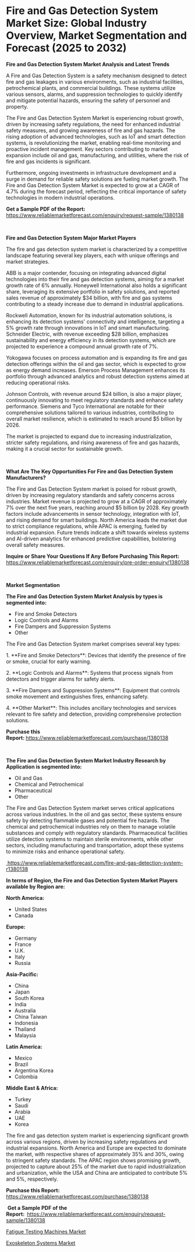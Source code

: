 <p><h1>Fire and Gas Detection System Market Size: Global Industry Overview, Market Segmentation and Forecast (2025 to 2032)</h1></p><p><strong>Fire and Gas Detection System Market Analysis and Latest Trends</strong></p>
<p><p>A Fire and Gas Detection System is a safety mechanism designed to detect fire and gas leakages in various environments, such as industrial facilities, petrochemical plants, and commercial buildings. These systems utilize various sensors, alarms, and suppression technologies to quickly identify and mitigate potential hazards, ensuring the safety of personnel and property.</p><p>The Fire and Gas Detection System Market is experiencing robust growth, driven by increasing safety regulations, the need for enhanced industrial safety measures, and growing awareness of fire and gas hazards. The rising adoption of advanced technologies, such as IoT and smart detection systems, is revolutionizing the market, enabling real-time monitoring and proactive incident management. Key sectors contributing to market expansion include oil and gas, manufacturing, and utilities, where the risk of fire and gas incidents is significant.</p><p>Furthermore, ongoing investments in infrastructure development and a surge in demand for reliable safety solutions are fueling market growth. The Fire and Gas Detection System Market is expected to grow at a CAGR of 4.7% during the forecast period, reflecting the critical importance of safety technologies in modern industrial operations.</p></p>
<p><strong>Get a Sample PDF of the Report:&nbsp;</strong> <a href="https://www.reliablemarketforecast.com/enquiry/request-sample/1380138?utm_campaign=1885&utm_medium=2&utm_source=Github&utm_content=ia&utm_term=21022025&utm_id=fire-and-gas-detection-system">https://www.reliablemarketforecast.com/enquiry/request-sample/1380138</a></p>
<p>&nbsp;</p>
<p><strong>Fire and Gas Detection System Major Market Players</strong></p>
<p><p>The fire and gas detection system market is characterized by a competitive landscape featuring several key players, each with unique offerings and market strategies.</p><p>ABB is a major contender, focusing on integrating advanced digital technologies into their fire and gas detection systems, aiming for a market growth rate of 6% annually. Honeywell International also holds a significant share, leveraging its extensive portfolio in safety solutions, and reported sales revenue of approximately $34 billion, with fire and gas systems contributing to a steady increase due to demand in industrial applications.</p><p>Rockwell Automation, known for its industrial automation solutions, is enhancing its detection systems' connectivity and intelligence, targeting a 5% growth rate through innovations in IoT and smart manufacturing. Schneider Electric, with revenue exceeding $28 billion, emphasizes sustainability and energy efficiency in its detection systems, which are projected to experience a compound annual growth rate of 7%.</p><p>Yokogawa focuses on process automation and is expanding its fire and gas detection offerings within the oil and gas sector, which is expected to grow as energy demand increases. Emerson Process Management enhances its portfolio through advanced analytics and robust detection systems aimed at reducing operational risks.</p><p>Johnson Controls, with revenue around $24 billion, is also a major player, continuously innovating to meet regulatory standards and enhance safety performance. Siemens and Tyco International are notable for their comprehensive solutions tailored to various industries, contributing to overall market resilience, which is estimated to reach around $5 billion by 2026.</p><p>The market is projected to expand due to increasing industrialization, stricter safety regulations, and rising awareness of fire and gas hazards, making it a crucial sector for sustainable growth.</p></p>
<p>&nbsp;</p>
<p><strong>What Are The Key Opportunities For Fire and Gas Detection System Manufacturers?</strong></p>
<p><p>The Fire and Gas Detection System market is poised for robust growth, driven by increasing regulatory standards and safety concerns across industries. Market revenue is projected to grow at a CAGR of approximately 7% over the next five years, reaching around $5 billion by 2028. Key growth factors include advancements in sensor technology, integration with IoT, and rising demand for smart buildings. North America leads the market due to strict compliance regulations, while APAC is emerging, fueled by industrial expansion. Future trends indicate a shift towards wireless systems and AI-driven analytics for enhanced predictive capabilities, bolstering overall safety measures.</p></p>
<p><strong>Inquire or Share Your Questions If Any Before Purchasing This Report:</strong> <a href="https://www.reliablemarketforecast.com/enquiry/pre-order-enquiry/1380138?utm_campaign=1885&utm_medium=2&utm_source=Github&utm_content=ia&utm_term=21022025&utm_id=fire-and-gas-detection-system">https://www.reliablemarketforecast.com/enquiry/pre-order-enquiry/1380138</a></p>
<p>&nbsp;</p>
<p><strong>Market Segmentation</strong></p>
<p><strong>The Fire and Gas Detection System Market Analysis by types is segmented into:</strong></p>
<p><ul><li>Fire and Smoke Detectors</li><li>Logic Controls and Alarms</li><li>Fire Dampers and Suppression Systems</li><li>Other</li></ul></p>
<p><p>The Fire and Gas Detection System market comprises several key types: </p><p>1. **Fire and Smoke Detectors**: Devices that identify the presence of fire or smoke, crucial for early warning. </p><p>2. **Logic Controls and Alarms**: Systems that process signals from detectors and trigger alarms for safety alerts. </p><p>3. **Fire Dampers and Suppression Systems**: Equipment that controls smoke movement and extinguishes fires, enhancing safety. </p><p>4. **Other Market**: This includes ancillary technologies and services relevant to fire safety and detection, providing comprehensive protection solutions.</p></p>
<p><strong>Purchase this Report:&nbsp;</strong><a href="https://www.reliablemarketforecast.com/purchase/1380138?utm_campaign=1885&utm_medium=2&utm_source=Github&utm_content=ia&utm_term=21022025&utm_id=fire-and-gas-detection-system">https://www.reliablemarketforecast.com/purchase/1380138</a></p>
<p>&nbsp;</p>
<p><strong>The Fire and Gas Detection System Market Industry Research by Application is segmented into:</strong></p>
<p><ul><li>Oil and Gas</li><li>Chemical and Petrochemical</li><li>Pharmaceutical</li><li>Other</li></ul></p>
<p><p>The Fire and Gas Detection System market serves critical applications across various industries. In the oil and gas sector, these systems ensure safety by detecting flammable gases and potential fire hazards. The chemical and petrochemical industries rely on them to manage volatile substances and comply with regulatory standards. Pharmaceutical facilities utilize detection systems to maintain sterile environments, while other sectors, including manufacturing and transportation, adopt these systems to minimize risks and enhance operational safety.</p></p>
<p><a href="https://www.reliablemarketforecast.com/fire-and-gas-detection-system-r1380138?utm_campaign=1885&utm_medium=2&utm_source=Github&utm_content=ia&utm_term=21022025&utm_id=fire-and-gas-detection-system">&nbsp;https://www.reliablemarketforecast.com/fire-and-gas-detection-system-r1380138</a></p>
<p><strong>In terms of Region, the Fire and Gas Detection System Market Players available by Region are:</strong></p>
<p>
    <p> <strong> North America: </strong>
        <ul>
            <li>United States</li>
            <li>Canada</li>
        </ul>
        </p> 
    <p> <strong> Europe: </strong>
        <ul>
            <li>Germany</li>
            <li>France</li>
            <li>U.K.</li>
            <li>Italy</li>
            <li>Russia</li>
        </ul>
        </p> 
    <p> <strong> Asia-Pacific: </strong>
        <ul>
            <li>China</li>
            <li>Japan</li>
            <li>South Korea</li>
            <li>India</li>
            <li>Australia</li>
            <li>China Taiwan</li>
            <li>Indonesia</li>
            <li>Thailand</li>
            <li>Malaysia</li>
        </ul>
        </p> 
    <p> <strong> Latin America: </strong>
        <ul>
            <li>Mexico</li>
            <li>Brazil</li>
            <li>Argentina Korea</li>
            <li>Colombia</li>
        </ul>
        </p> 
    <p> <strong> Middle East & Africa: </strong>
        <ul>
            <li>Turkey</li>
            <li>Saudi</li>
            <li>Arabia</li>
            <li>UAE</li>
            <li>Korea</li>
        </ul>
    </p>
    </p>
<p><p>The fire and gas detection system market is experiencing significant growth across various regions, driven by increasing safety regulations and industrial expansions. North America and Europe are expected to dominate the market, with respective shares of approximately 35% and 30%, owing to stringent safety standards. The APAC region shows promising growth, projected to capture about 25% of the market due to rapid industrialization and urbanization, while the USA and China are anticipated to contribute 5% and 5%, respectively.</p></p>
<p><strong>Purchase this Report: </strong><a href="https://www.reliablemarketforecast.com/purchase/1380138?utm_campaign=1885&utm_medium=2&utm_source=Github&utm_content=ia&utm_term=21022025&utm_id=fire-and-gas-detection-system">https://www.reliablemarketforecast.com/purchase/1380138</a></p>
<p>&nbsp;<strong>Get a Sample PDF of the Report:&nbsp;&nbsp;</strong><a href="https://www.reliablemarketforecast.com/enquiry/request-sample/1380138?utm_campaign=1885&utm_medium=2&utm_source=Github&utm_content=ia&utm_term=21022025&utm_id=fire-and-gas-detection-system">https://www.reliablemarketforecast.com/enquiry/request-sample/1380138</a></p>
<p><strong></strong></p>
<p><p><a href="https://github.com/sofayahoo2023/Market-Research-Report-List-7/blob/main/fatigue-testing-machines-market.md?utm_campaign=1885&utm_medium=2&utm_source=Github&utm_content=ia&utm_term=21022025&utm_id=fire-and-gas-detection-system">Fatigue Testing Machines Market</a></p><p><a href="https://github.com/koomanprudy/Market-Research-Report-List-1/blob/main/exoskeleton-systems-market.md?utm_campaign=1885&utm_medium=2&utm_source=Github&utm_content=ia&utm_term=21022025&utm_id=fire-and-gas-detection-system">Exoskeleton Systems Market</a></p></p>